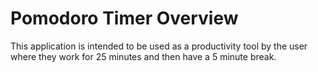# Pomodoro Timer Overview

This application is intended to be used as a productivity tool by the user where they work for 25 minutes and then have a 5 minute break.

